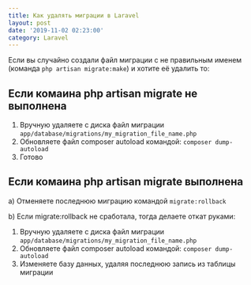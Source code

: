 ```yaml
---
title: Как удалять миграции в Laravel
layout: post
date: '2019-11-02 02:23:00'
category: Laravel
---
```


Если вы случайно создали файл миграции с  не правильным именем (команда  `php artisan migrate:make`) и хотите её удалить то:
## Если комаина php artisan migrate не выполнена
1. Вручную удаляете с диска файл миграции `app/database/migrations/my_migration_file_name.php`
2. Обновляете файл composer autoload командой: `composer dump-autoload`
3. Готово
## Если комаина php artisan migrate выполнена
a) Отменяете последнюю миграцию командой `migrate:rollback`

b) Если migrate:rollback не сработала, тогда делаете откат руками:

1. Вручную удаляете с диска файл миграции `app/database/migrations/my_migration_file_name.php`
2. Обновляете файл composer autoload командой: `composer dump-autoload`
3. Изменяете  базу данных, удаляя последнюю запись из таблицы миграции
